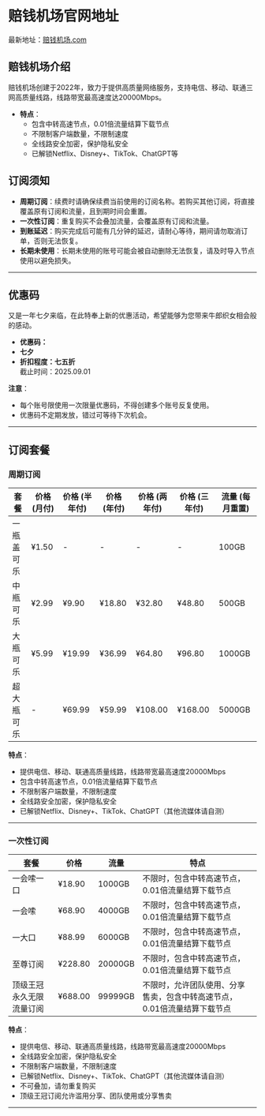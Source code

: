 # 赔钱机场官网地址

最新地址：[赔钱机场.com](https://xn--cp3a08l.com/#/register?code=j9I2E2IK)

## 赔钱机场介绍

赔钱机场创建于2022年，致力于提供高质量网络服务，支持电信、移动、联通三网高质量线路，线路带宽最高速度达20000Mbps。  
- **特点**：  
  - 包含中转高速节点，0.01倍流量结算下载节点  
  - 不限制客户端数量，不限制速度  
  - 全线路安全加密，保护隐私安全  
  - 已解锁Netflix、Disney+、TikTok、ChatGPT等




## 订阅须知

- **周期订阅**：续费时请确保续费当前使用的订阅名称。若购买其他订阅，将直接覆盖原有订阅和流量，且到期时间会重置。  
- **一次性订阅**：重复购买不会叠加流量，会覆盖原有订阅和流量。  
- **到账延迟**：购买完成后可能有几分钟的延迟，请耐心等待，期间请勿取消订单，否则无法恢复。  
- **长期未使用**：长期未使用的账号可能会被自动删除无法恢复，请及时导入节点使用以避免损失。  

---

## 优惠码

  又是一年七夕来临，在此特奉上新的优惠活动，希望能够为您带来牛郎织女相会般的感动。
  - **优惠码：** 
  - **七夕**
  - **折扣程度：七五折**  
  截止时间：2025.09.01

**注意**：  
- 每个账号限使用一次限量优惠码，不得创建多个账号反复使用。  
- 优惠码不定期发放，错过可等待下次机会。  

---

## 订阅套餐

### 周期订阅

| 套餐         | 价格 (月付) | 价格 (半年付) | 价格 (年付) | 价格 (两年付) | 价格 (三年付) | 流量 (每月重置) |
|--------------|-------------|---------------|-------------|---------------|---------------|------------------|
| 一瓶盖可乐   | ¥1.50       | -             | -           | -             | -             | 100GB           |
| 中瓶可乐     | ¥2.99       | ¥9.90         | ¥18.80      | ¥32.80        | ¥48.80        | 500GB           |
| 大瓶可乐     | ¥5.99       | ¥19.99        | ¥36.99      | ¥64.80        | ¥96.80        | 1000GB          |
| 超大瓶可乐   | -           | ¥69.99        | ¥59.99      | ¥108.00       | ¥168.00       | 5000GB          |

**特点**：  
- 提供电信、移动、联通高质量线路，线路带宽最高速度20000Mbps  
- 包含中转高速节点，0.01倍流量结算下载节点  
- 不限制客户端数量，不限制速度  
- 全线路安全加密，保护隐私安全  
- 已解锁Netflix、Disney+、TikTok、ChatGPT（其他流媒体请自测）  

---

### 一次性订阅

| 套餐                     | 价格     | 流量         | 特点                                                                 |
|--------------------------|----------|--------------|----------------------------------------------------------------------|
| 一会嗦一口               | ¥18.90   | 1000GB       | 不限时，包含中转高速节点，0.01倍流量结算下载节点                     |
| 一会嗦                   | ¥68.90   | 4000GB       | 不限时，包含中转高速节点，0.01倍流量结算下载节点                     |
| 一大口                   | ¥88.99   | 6000GB       | 不限时，包含中转高速节点，0.01倍流量结算下载节点                     |
| 至尊订阅                 | ¥228.80  | 20000GB      | 不限时，包含中转高速节点，0.01倍流量结算下载节点                     |
| 顶级王冠永久无限流量订阅 | ¥688.00  | 99999GB      | 不限时，允许团队使用、分享售卖，包含中转高速节点，0.01倍流量结算下载节点 |

**特点**：  
- 提供电信、移动、联通高质量线路，线路带宽最高速度20000Mbps  
- 全线路安全加密，保护隐私安全  
- 不限制客户端数量，不限制速度  
- 已解锁Netflix、Disney+、TikTok、ChatGPT（其他流媒体请自测）  
- 不可叠加，请勿重复购买  
- 顶级王冠订阅允许滥用分享、团队使用或分享售卖  

---
